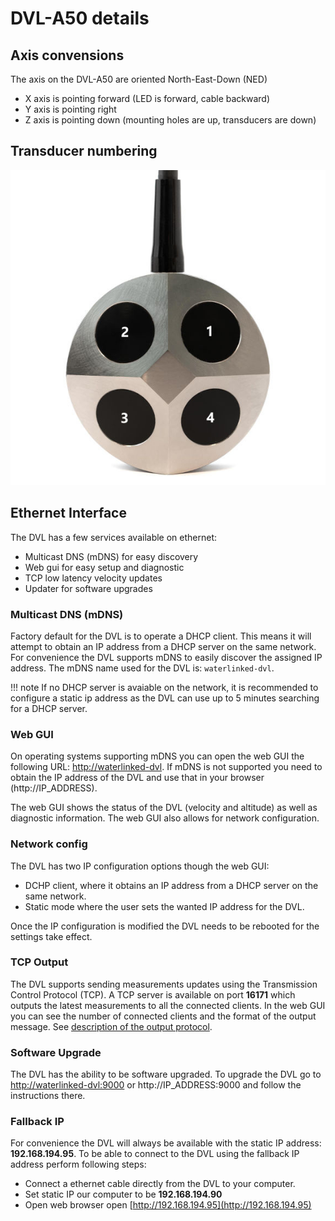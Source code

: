 # DVL-A50 details

## Axis convensions

The axis on the DVL-A50 are oriented North-East-Down (NED)

* X axis is pointing forward (LED is forward, cable backward)
* Y axis is pointing right
* Z axis is pointing down (mounting holes are up, transducers are down)


## Transducer numbering

![dvl_a50_transducer_numbering](../img/dvl_transducer_numbering.jpg)


## Ethernet Interface

The DVL has a few services available on ethernet:

* Multicast DNS (mDNS) for easy discovery
* Web gui for easy setup and diagnostic
* TCP low latency velocity updates
* Updater for software upgrades

### Multicast DNS (mDNS)

Factory default for the DVL is to operate a DHCP client. This means it will attempt to obtain an IP address from a DHCP server on the same network.
For convenience the DVL supports mDNS to easily discover the assigned IP address.
The mDNS name used for the DVL is: `waterlinked-dvl`.

!!! note
    If no DHCP server is avaiable on the network, it is recommended to configure a static ip address as the DVL can use up to 5 minutes searching for a DHCP server.

### Web GUI

On operating systems supporting mDNS you can open the web GUI the following URL: [http://waterlinked-dvl](http://waterlinked-dvl).
If mDNS is not supported you need to obtain the IP address of the DVL and use that in your browser (http://IP_ADDRESS).

The web GUI shows the status of the DVL (velocity and altitude) as well as diagnostic information.
The web GUI also allows for network configuration.

### Network config

The DVL has two IP configuration options though the web GUI:

* DCHP client, where it obtains an IP address from a DHCP server on the same network.
* Static mode where the user sets the wanted IP address for the DVL.

Once the IP configuration is modified the DVL needs to be rebooted for the settings take effect.

### TCP Output

The DVL supports sending measurements updates using the Transmission Control Protocol (TCP). A TCP server is available on port **16171** which outputs the latest measurements to all the connected clients. In the web GUI you can see the number of connected clients and the format of the output message. See [description of the output protocol](./dvl-protocol.md).

### Software Upgrade

The DVL has the ability to be software upgraded. To upgrade the DVL go to [http://waterlinked-dvl:9000](http://waterlinked-dvl:9000) or http://IP_ADDRESS:9000 and follow the instructions there.

### Fallback IP

For convenience the DVL will always be available with the static IP address: **192.168.194.95**.
To be able to connect to the DVL using the fallback IP address perform following steps:

* Connect a ethernet cable directly from the DVL to your computer.
* Set static IP our computer to be **192.168.194.90**
* Open web browser open [http://192.168.194.95](http://192.168.194.95)
